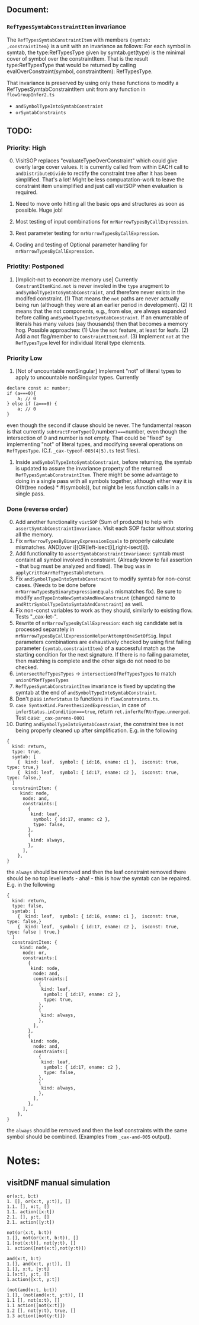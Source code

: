

## Document:

### `RefTypesSymtabConstraintItem` invariance

The `RefTypesSymtabConstraintItem` with members `{symtab: ,constraintItem}` is a unit with an invariance as follows:
For each symbol in symtab, the type:RefTypesType given by symtab.get(type) is the minimal cover of symbol
over the constraintItem.  That is the result type:RefTypesType that would be returned by calling evalOverConstraint(symbol, constraintItem): RefTypesType.

That invariance is preserved by using only these functions to modify a RefTypesSymtabConstraintItem unit from any function in `flowGroupInfer2.ts`
- `andSymbolTypeIntoSymtabConstraint`
- `orSymtabConstraints`

## TODO:

### Priority: High

0. VisitSOP replaces "evaluateTypeOverConstraint" which could give overly large cover values.
It is currently called from within EACH call to `andDistributeDivide` to rectify the constraint tree after it has been simplified.
That's a lot! Might be less compuatation-work to leave the constraint item unsimplified and just call visitSOP when evaluation is required.



1. Need to move onto hitting all the basic ops and structures as soon as possible. Huge job!
1. Most testing of input combinations for `mrNarrowTypesByCallExpression`.
1. Rest parameter testing for `mrNarrowTypesByCallExpression`.
1. Coding and testing of Optional parameter handling for `mrNarrowTypesByCallExpression`.

### Priotity: Postponed

1. [Implicit-not to economize memory use] Currently `ConstrantItemKind.not` is never involed in the `type` arugment to `andSymbolTypeIntoSymtabConstraint`, and therefore never exists in the modifed constraint.  (1) That means the `not` paths are never actually being run (although they were at an earlier period in development).  (2) It means that the not components, e.g., from else, are always expanded before calling `andSymbolTypeIntoSymtabConstraint`.  If an enumerable of literals has many values (say thousands) then that becomes a memory hog. Possible approaches: (1) Use the `not` feature, at least for leafs. (2) Add a not flag/member to `ConstraintItemLeaf`. (3) Implement `not` at the `RefTypesType` level for individual literal type elements.

### Priority Low

1. [Not of uncountable nonSingular] Implement "not" of literal types to apply to uncountable nonSingular types.
Currently
```
declare const a: number;
if (a===0){
    a; // 0
} else if (a===0) {
    a; // 0
}
```
even though the second if clause should be never.  The fundamental reason is that currently
`subtractFromType(`0,number`)===`number, even though the intersection of 0 and number is not empty.
That could be "fixed" by implementing "not" of literal types, and modifying several operations on `RefTypesType`.
(C.f. `_cax-typeof-003(4|5).ts` test files).

1. Inside `andSymbolTypeIntoSymtabConstraint`, before returning, the symtab is updated to assure the invariance property of the returned `RefTypesSymtabConstraintItem`.  There might be some advantage to doing in a single pass with all symbols together, although
either way it is O(#(tree nodes) * #(symbols)), but might be less function calls in a single pass.


### Done (reverse order)

0. Add another functionality `vistSOP` (Sum of products) to help with `assertSymtabConstraintInvariance`.  Visit each SOP factor without storing all the memory.
0. Fix `mrNarrowTypesByBinaryExpressionEquals` to properly calculate mismatches. AND[over i](OR(left-isect[i],right-isect[i]).
0. Add functionality to `assertSymtabConstraintInvariance`: symtab must containt all symbol involved in constraint. (Already know to fail assertion - that bug must be analyzed and fixed). The bug was in `applyCritToArrRefTypesTableReturn`.
0. Fix `andSymbolTypeIntoSymtabConstraint` to modify symtab for non-const cases. (Needs to be done before `mrNarrowTypesByBinaryExpressionEquals` mismatches fix).  Be sure to modify `andTypeIntoNewSymtabAndNewConstraint` (changed name to `andRttrSymbolTypeIntoSymtabAndConstraint`) as well.
0. Fix non-const variables to work as they should, similarly to existing flow.  Tests "_cax-let-".
0. Rewrite of `mrNarrowTypesByCallExpression`:  each sig candidate set is processed separately in `mrNarrowTypesByCallExpressionHelperAttemptOneSetOfSig`.  Input parameters combinations are exhaustively checked by
using first failing parameter `{symtab,constraintItem}` of a successful match as the starting condition for the next signature.  If there is
no failing parameter, then matching is complete and the other sigs do not need to be checked.
0. `intersectRefTypesTypes` -> `intersectionOfRefTypesTypes` to match `unionOfRefTypesTypes`
0. `RefTypesSymtabConstraintItem` invariance is fixed by updating the symtab at the end of `andSymbolTypeIntoSymtabConstraint`.
0. Don't pass `inferStatus` to functions in `flowConstraints.ts`.
0. `case SyntaxKind.ParenthesizedExpression`, in case of `inferStatus.inCondition===true`, return `ret.inferRefRtnType.unmerged`. Test case: `_cax-parens-0001`
0. During `andSymbolTypeIntoSymtabConstraint`, the constraint tree is not being properly cleaned up after simplification.
E.g. in the following
```
{
  kind: return,
  type: true,
  symtab: [
    {  kind: leaf,  symbol: { id:16, ename: c1 },  isconst: true,  type: true,}
    {  kind: leaf,  symbol: { id:17, ename: c2 },  isconst: true,  type: false,}
  ]
  constraintItem: {
     kind: node,
      node: and,
      constraints:[
        {
         kind: leaf,
          symbol: { id:17, ename: c2 },
          type: false,
        },
        {
         kind: always,
        },
      ],
    },
}
```
the `always` should be removed and then the leaf constraint removed there should be no top level leafs - aha! - this is how the symtab can be repaired.
E.g. in the following
```
{
  kind: return,
  type: false,
  symtab: [
    {  kind: leaf,  symbol: { id:16, ename: c1 },  isconst: true,  type: false,}
    {  kind: leaf,  symbol: { id:17, ename: c2 },  isconst: true,  type: false | true,}
  ]
  constraintItem: {
     kind: node,
      node: or,
      constraints:[
        {
         kind: node,
          node: and,
          constraints:[
            {
             kind: leaf,
              symbol: { id:17, ename: c2 },
              type: true,
            },
            {
             kind: always,
            },
          ],
        },
        {
         kind: node,
          node: and,
          constraints:[
            {
             kind: leaf,
              symbol: { id:17, ename: c2 },
              type: false,
            },
            {
             kind: always,
            },
          ],
        },
      ],
    },
}
```
the `always` should be removed and then the leaf constraints with the same symbol should be combined.
(Examples from `_cax-and-005` output).


# Notes:

## visitDNF manual simulation

```
or(x:t, b:t)
1. [], or(x:t, y:t)), []
1.1. [], x:t, []
1.1. action([x:t])
2.1. [], y:t, []
2.1. action([y:t])
```

```
not(or(x:t, b:t))
1.[], not(or(x:t, b:t)), []
1.[not(x:t)], not(y:t), []
1. action([not(x:t),not(y:t)])

```

```
and(x:t, b:t)
1.[], and(x:t, y:t)), []
1.[], x:t, [y:t]
1.[x:t], y:t, []
1.action([x:t, y:t])
```

```
(not(and(x:t, b:t))
1.[], (not(and(x:t, y:t)), []
1.1 [], not(x:t), []
1.1 action([not(x:t)])
1.2 [], not(y:t), true, []
1.3 action([not(y:t)])
```

